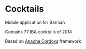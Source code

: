Cocktails
=========

Mobile application for Barman

Contains 77 IBA cocktails of 2014


Based on [Apache Cordova](http://cordova.apache.org/) framework